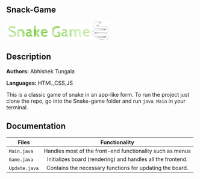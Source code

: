 ## Snack-Game
![alt text](https://raw.githubusercontent.com/oikobill/Snake-game/master/buttons/logo.png "Snake Game")![alt text](https://raw.githubusercontent.com/oikobill/Snake-game/master/buttons/app_icon.png "Snake Game")


Description
---------
**Authors:** Abhishek Tungala


**Languages:** HTML,CSS,JS

This is a classic game of snake in an app-like form. To run the project just clone the repo, go into the Snake-game folder and run `java Main` in your terminal. 




Documentation
------------


| Files        | Functionality        
| ------------- |:-------------:| 
| `Main.java`      | Handles most of the front-end functionality such as menus | 
|  `Game.java`    | Initializes board (rendering) and handles all the frontend.| 
| `Update.java` |Contains  the necessary functions for updating the board.|
